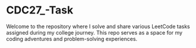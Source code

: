 # CDC27_-Task
Welcome to the repository where I solve and share various LeetCode tasks assigned during my college journey. This repo serves as a space for my coding adventures and problem-solving experiences.
